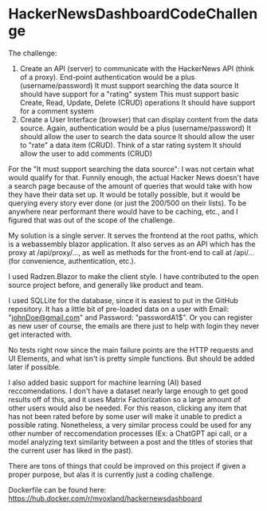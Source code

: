 # HackerNewsDashboardCodeChallenge

The challenge:

1. Create an API (server) to communicate with the HackerNews API (think of a proxy).
    End-point authentication would be a plus (username/password)
    It must support searching the data source
    It should have support for a "rating" system
    This must support basic Create, Read, Update, Delete (CRUD) operations
    It should have support for a comment system
2. Create a User Interface (browser) that can display content from the data source.
    Again, authentication would be a plus (username/password)
    It should allow the user to search the data source
    It should allow the user to "rate" a data item (CRUD). Think of a star rating system
    It should allow the user to add comments (CRUD)

For the "It must support searching the data source": I was not certain what would qualify for that. Funnily enough, the actual Hacker News doesn't have a search page because of the amount of queries that would take with how they have their data set up. It would be totally possible, but it would be querying every story ever done (or just the 200/500 on their lists). To be anywhere near performant there would have to be caching, etc., and I figured that was out of the scope of the challenge.

My solution is a single server. It serves the frontend at the root paths, which is a webassembly blazor application. It also serves as an API which has the proxy at /api/proxy/..., as well as methods for the front-end to call at /api/... (for convenience, authentication, etc.).

I used Radzen.Blazor to make the client style. I have contributed to the open source project before, and generally like product and team.

I used SQLLite for the database, since it is easiest to put in the GitHub repository. It has a little bit of pre-loaded data on a user with Email: "johnDoe@gmail.com" and Password: "passwordA1$". Or you can register as new user of course, the emails are there just to help with login they never get interacted with.

No tests right now since the main failure points are the HTTP requests and UI Elements, and what isn't is pretty simple functions. But should be added later if possible.

I also added basic support for machine learning (AI) based reccomendations. I don't have a dataset nearly large enough to get good results off of this, and it uses Matrix Factorization so a large amount of other users would also be needed. For this reason, clicking any item that has not been rated before by some user will make it unable to predict a possible rating. Nonetheless, a very similar process could be used for any other number of reccomendation processes (Ex: a ChatGPT api call, or a model analyzing text similarity between a post and the titles of stories that the current user has liked in the past).

There are tons of things that could be improved on this project if given a proper purpose, but alas it is currently just a coding challenge.

Dockerfile can be found here: https://hub.docker.com/r/mvoxland/hackernewsdashboard
